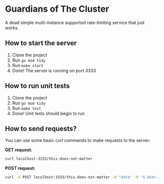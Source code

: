 # Guardians of The Cluster

A dead simple multi-instance supported rate-limiting service that just works.

## How to start the server

1. Clone the project
2. Run `go mod tidy`
3. Run `make start`
4. Done! The server is running on port 3333

## How to run unit tests

1. Clone the project
2. Run `go mod tidy`
3. Run `make test`
4. Done! Unit tests should begin to run

## How to send requests?

You can use some basic curl commands to make requests to the server:

**GET request:**

```bash
curl localhost:3333/this-does-not-matter
```

**POST request:**

```bash
curl -X POST localhost:3333/this-does-not-matter -d "data" -H "X-User-Id: user-id"
```
